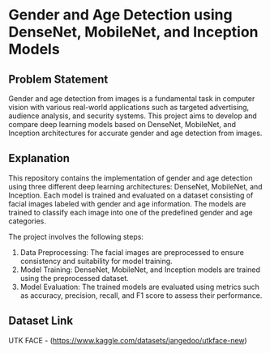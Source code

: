 # Gender and Age Detection using DenseNet, MobileNet, and Inception Models

## Problem Statement
Gender and age detection from images is a fundamental task in computer vision with various real-world applications such as targeted advertising, audience analysis, and security systems. This project aims to develop and compare deep learning models based on DenseNet, MobileNet, and Inception architectures for accurate gender and age detection from images.

## Explanation
This repository contains the implementation of gender and age detection using three different deep learning architectures: DenseNet, MobileNet, and Inception. Each model is trained and evaluated on a dataset consisting of facial images labeled with gender and age information. The models are trained to classify each image into one of the predefined gender and age categories.

The project involves the following steps:
1. Data Preprocessing: The facial images are preprocessed to ensure consistency and suitability for model training.
2. Model Training: DenseNet, MobileNet, and Inception models are trained using the preprocessed dataset.
3. Model Evaluation: The trained models are evaluated using metrics such as accuracy, precision, recall, and F1 score to assess their performance.

## Dataset Link
UTK FACE - (https://www.kaggle.com/datasets/jangedoo/utkface-new)
